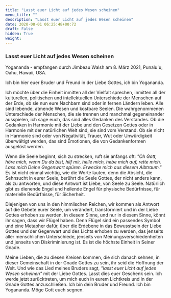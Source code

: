 ```yaml
---
title: "Lasst euer Licht auf jedes Wesen scheinen"
menu_title: ""
description: "Lasst euer Licht auf jedes Wesen scheinen"
date: 2020-08-01 06:25:48+00:72
draft: False
hidden: True
weight:
---
```

### Lasst euer Licht auf jedes Wesen scheinen

Yogananda - empfangen durch Jimbeau Walsh am 8. März 2021, Punalu'u, Oahu, Hawaii, USA.

Ich bin hier euer Bruder und Freund in der Liebe Gottes, ich bin Yogananda.

Ich möchte über die Einheit inmitten all der Vielfalt sprechen, inmitten all der kulturellen, politischen und intellektuellen Unterschiede der Menschen auf der Erde, ob sie nun eure Nachbarn sind oder in fernen Ländern leben. Alle sind lebende, atmende Wesen und kostbare Seelen. Die wahrgenommenen Unterschiede der Menschen, die sie trennen und manchmal gegeneinander ausspielen, ich sage euch, das sind alles Gedanken des Verstandes. Ob die Gedanken in Harmonie mit der Liebe und den Gesetzen Gottes oder in Harmonie mit der natürlichen Welt sind, sie sind vom Verstand. Ob sie nicht in Harmonie sind oder von Negativität, Trauer, Wut oder Unwürdigkeit überwältigt werden, das sind Emotionen, die von Gedankenformen ausgelöst werden.

Wenn die Seele beginnt, sich zu strecken, ruft sie anfangs oft: *"Oh Gott, höre mich, wenn Du da bist, hilf mir, heile mich, hebe mich auf, rette mich. Lass mich Deine Gegenwart spüren. Erwecke mich aus diesem Albtraum."* Es ist nicht einmal wichtig, wie die Worte lauten, denn die Absicht, die Sehnsucht in eurer Seele, berührt die Seele Gottes, der nicht anders kann, als zu antworten, und diese Antwort ist Liebe, von Seele zu Seele. Natürlich gibt es dienende Engel und heilende Engel für physische Bedürfnisse, für materielle Bedürfnisse, für Sicherheit.

Diejenigen von uns in den himmlischen Reichen, wir kommen als Antwort auf die Gebete eurer Seele, um verändert, transformiert und in der Liebe Gottes erhoben zu werden. In diesem Sinne, und nur in diesem Sinne, könnt ihr sagen, dass wir Flügel haben. Denn Flügel sind ein passendes Symbol und eine Metapher dafür, über die Erdebene in das Bewusstsein der Liebe Gottes und der Gegenwart und des Lichts erhoben zu werden, das jenseits aller menschlichen Unterschiede, jenseits von Meinungsverschiedenheiten und jenseits von Diskriminierung ist. Es ist die höchste Einheit in Seiner Gnade.

Meine Lieben, die zu diesen Kreisen kommen, die sich danach sehnen, in dieser Gemeinschaft in der Gnade Gottes zu sein, ihr seid die Hoffnung der Welt. Und wie das Lied meines Bruders sagt, *"lasst euer Licht auf jedes Wesen scheinen"* mit der Liebe Gottes. Lasst dies euer Geschenk sein. Ich werde jetzt zurücktreten, um mich euch in eurem Lichtkreis und in der Gnade Gottes anzuschließen. Ich bin dein Bruder und Freund. Ich bin Yogananda. Möge Gott euch segnen.
